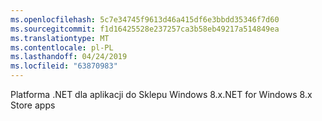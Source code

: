 ```yaml
---
ms.openlocfilehash: 5c7e34745f9613d46a415df6e3bbdd35346f7d60
ms.sourcegitcommit: f1d16425528e237257ca3b58eb49217a514849ea
ms.translationtype: MT
ms.contentlocale: pl-PL
ms.lasthandoff: 04/24/2019
ms.locfileid: "63870983"
---
```

<span data-ttu-id="4ff69-101">Platforma .NET dla aplikacji do Sklepu Windows 8.x</span><span class="sxs-lookup"><span data-stu-id="4ff69-101">.NET for Windows 8.x Store apps</span></span>